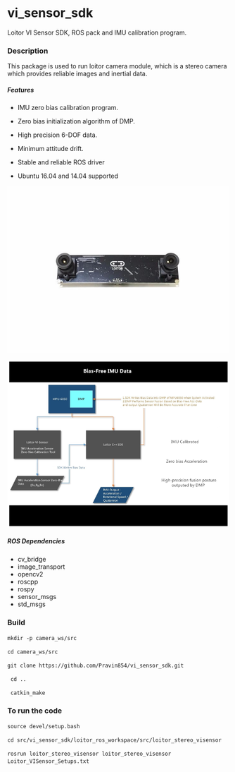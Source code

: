 # vi_sensor_sdk
Loitor VI Sensor SDK, ROS pack and IMU calibration program.



###  Description

This package is used to run loitor camera module, which is a stereo camera which provides reliable images and inertial data.

##### Features 

* IMU zero bias calibration program.

* Zero bias initialization algorithm of DMP.
* High precision 6-DOF data.
* Minimum attitude drift.
* Stable and reliable ROS driver
* Ubuntu 16.04 and 14.04 supported



![loitor camera](loitor_camera.jpg)



![Screenshot from 2019-04-06 03-33-51](flow_diagram.png)



##### ROS Dependencies

- cv_bridge
- image_transport
- opencv2
- roscpp
- rospy
- sensor_msgs
- std_msgs



### Build

` mkdir -p camera_ws/src `

` cd camera_ws/src `

` git clone https://github.com/Pravin854/vi_sensor_sdk.git `

` cd ..`

` catkin_make`



### To run the code

`source devel/setup.bash`

` cd src/vi_sensor_sdk/loitor_ros_workspace/src/loitor_stereo_visensor `

` rosrun loitor_stereo_visensor loitor_stereo_visensor Loitor_VISensor_Setups.txt `


